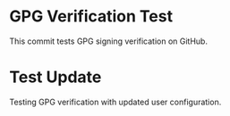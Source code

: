 # GPG Verification Test

This commit tests GPG signing verification on GitHub.
# Test Update

Testing GPG verification with updated user configuration.
